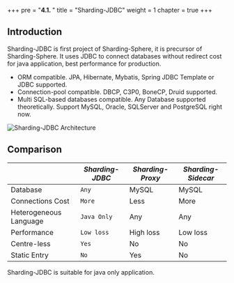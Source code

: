 +++
pre = "<b>4.1. </b>"
title = "Sharding-JDBC"
weight = 1
chapter = true
+++

## Introduction

Sharding-JDBC is first project of Sharding-Sphere, it is precursor of Sharding-Sphere.
It uses JDBC to connect databases without redirect cost for java application, best performance for production.

* ORM compatible. JPA, Hibernate, Mybatis, Spring JDBC Template or JDBC supported.
* Connection-pool compatible. DBCP, C3P0, BoneCP, Druid supported.
* Multi SQL-based databases compatible. Any Database supported theoretically. Support MySQL, Oracle, SQLServer and PostgreSQL right now.

![Sharding-JDBC Architecture](http://shardingsphere.jd.com/document/current/img/sharding-jdbc-brief.png)

## Comparison

|                        | *Sharding-JDBC* | *Sharding-Proxy* | *Sharding-Sidecar* |
| ---------------------- | --------------- | ---------------- | ------------------ |
| Database               | `Any`           | MySQL            | MySQL              |
| Connections Cost       | `More`          | Less             | More               |
| Heterogeneous Language | `Java Only`     | Any              | Any                |
| Performance            | `Low loss`      | High loss        | Low loss           |
| Centre-less            | `Yes`           | No               | No                 |
| Static Entry           | `No`            | Yes              | No                 |

Sharding-JDBC is suitable for java only application.
